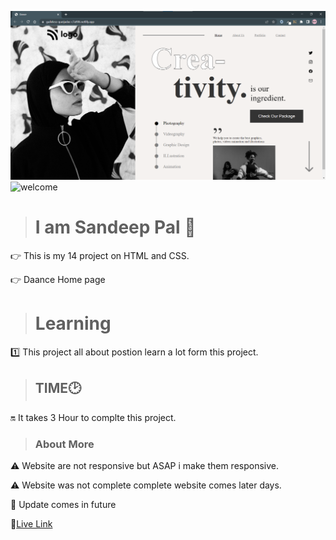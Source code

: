 ![thumbnail](./img/thumbnail.png)
![welcome](https://img.shields.io/badge/Hello-Welcome-brightgreen)

> # I am Sandeep Pal 🙏
👉 This is my 14 project on HTML and CSS.

👉 Daance Home page

> # Learning
1️⃣ This project all about postion learn a lot form 
this project.




> ## TIME🕑

🔛 It takes 3 Hour to complte this project.

> ### About More
⚠️ Website are not responsive but ASAP i make them responsive.

⚠️ Website was not complete complete website comes later days.

🔁 Update comes in future 


🔗[Live Link](https://guileless-queijadas-c7a906.netlify.app/)